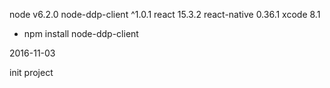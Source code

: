 node v6.2.0
node-ddp-client ^1.0.1
react 15.3.2
react-native 0.36.1
xcode 8.1

* npm install node-ddp-client

2016-11-03

init project

